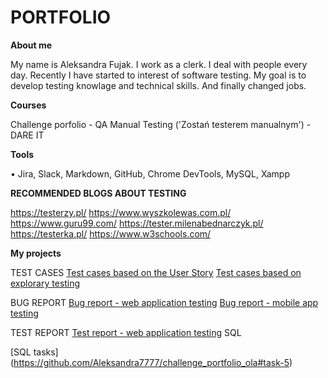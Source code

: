 # PORTFOLIO

**About me**

My name is Aleksandra Fujak. I work as a clerk. I deal with people every day. Recently I have started to interest of software testing. My goal is to develop testing knowlage and technical skills. And finally changed jobs.

**Courses**

Challenge porfolio - QA Manual Testing ('Zostań testerem manualnym') - DARE IT

**Tools**

•	Jira, Slack, Markdown, GitHub, Chrome DevTools, MySQL, Xampp

**RECOMMENDED BLOGS ABOUT TESTING**

https://testerzy.pl/
https://www.wyszkolewas.com.pl/
https://www.guru99.com/
https://tester.milenabednarczyk.pl/
https://testerka.pl/
https://www.w3schools.com/

**My projects**

TEST CASES
[Test cases based on the User Story](https://docs.google.com/spreadsheets/d/1MbKOnczMdAiLEHo4Ea55W7Hl5swJq_wZGsMpSH7lGWE/edit#gid=0)
[Test cases based on explorary testing](https://docs.google.com/spreadsheets/d/1FtRzPQIKrIPBBmxD6vIuyaR6vvuYDmaVvW0a3WE8iAM/edit#gid=0)


BUG REPORT
[Bug report - web application testing](https://docs.google.com/document/d/19M27qdCZ3ehIkv-k6LxBVmPHLrJbYRMdYLS0iMMjGV8/edit?usp=sharing)
[Bug report - mobile app testing](https://docs.google.com/document/d/1Qt8U_YziGcppeDL7_f3xRybX2QMapOWAN4lzY7Kw_50/edit?usp=sharing)


TEST REPORT
[Test report - web application testing](https://docs.google.com/document/d/1OsThvJ2tRg2XdLQSV5nny-fxpiW8xFJ9YyBh74a-B7w/edit?usp=sharing)
SQL


[SQL tasks] (https://github.com/Aleksandra7777/challenge_portfolio_ola#task-5)
